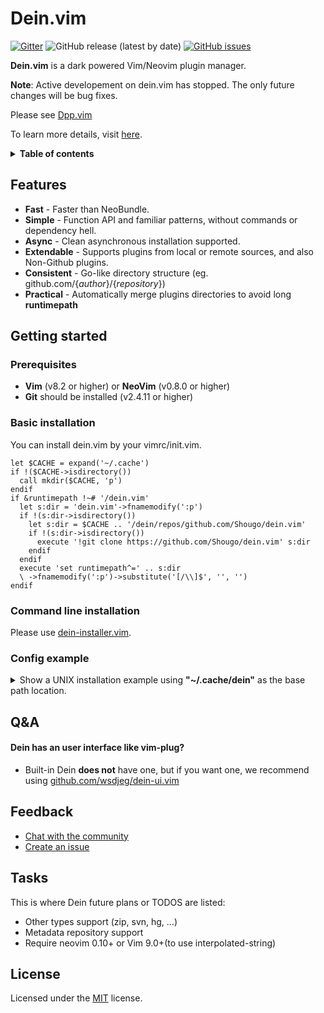 # Dein.vim

[![Gitter](https://img.shields.io/gitter/room/Shougo/dein.vim?color=mediumaquamarine)](https://gitter.im/Shougo/dein.vim)
![GitHub release (latest by date)](https://img.shields.io/github/v/release/Shougo/dein.vim?color=mediumaquamarine)
[![GitHub issues](https://img.shields.io/github/issues/shougo/dein.vim?color=mediumaquamarine)](https://github.com/Shougo/dein.vim/issues)

**Dein.vim** is a dark powered Vim/Neovim plugin manager.

**Note**: Active developement on dein.vim has stopped. The only future changes
will be bug fixes.

Please see [Dpp.vim](https://github.com/Shougo/dpp.vim)

To learn more details, visit [here](doc/dein.txt).

<details>
 <summary><strong>Table of contents</strong></summary>
 <br/>

<!-- vim-markdown-toc GFM -->

- [Dein.vim](#deinvim)
  - [Features](#features)
  - [Getting started](#getting-started)
    - [Prerequisites](#prerequisites)
    - [Basic installation](#basic-installation)
    - [Command line installation](#command-line-installation)
    - [Config example](#config-example)
  - [Q\&A](#qa)
    - [Dein has an user interface like vim-plug?](#dein-has-an-user-interface-like-vim-plug)
  - [Feedback](#feedback)
  - [Tasks](#tasks)
  - [License](#license)

<!-- vim-markdown-toc -->

<br/>
</details>

## Features

- **Fast** - Faster than NeoBundle.
- **Simple** - Function API and familiar patterns, without commands or
  dependency hell.
- **Async** - Clean asynchronous installation supported.
- **Extendable** - Supports plugins from local or remote sources, and also
  Non-Github plugins.
- **Consistent** - Go-like directory structure (eg.
  github.com/{_author_}/{_repository_})
- **Practical** - Automatically merge plugins directories to avoid long
  **runtimepath**

## Getting started

### Prerequisites

- **Vim** (v8.2 or higher) or **NeoVim** (v0.8.0 or higher)
- **Git** should be installed (v2.4.11 or higher)

### Basic installation

You can install dein.vim by your vimrc/init.vim.

```vim
let $CACHE = expand('~/.cache')
if !($CACHE->isdirectory())
  call mkdir($CACHE, 'p')
endif
if &runtimepath !~# '/dein.vim'
  let s:dir = 'dein.vim'->fnamemodify(':p')
  if !(s:dir->isdirectory())
    let s:dir = $CACHE .. '/dein/repos/github.com/Shougo/dein.vim'
    if !(s:dir->isdirectory())
      execute '!git clone https://github.com/Shougo/dein.vim' s:dir
    endif
  endif
  execute 'set runtimepath^=' .. s:dir
  \ ->fnamemodify(':p')->substitute('[/\\]$', '', '')
endif
```

### Command line installation

Please use [dein-installer.vim](https://github.com/Shougo/dein-installer.vim).

### Config example

<details>
  <summary>
    Show a UNIX installation example using <strong>"~/.cache/dein"</strong> as
    the base path location.
  </summary>

```vim
" Ward off unexpected things that your distro might have made, as
" well as sanely reset options when re-sourcing .vimrc
set nocompatible

" Set dein base path (required)
let s:dein_base = '~/.cache/dein/'

" Set dein source path (required)
let s:dein_src = '~/.cache/dein/repos/github.com/Shougo/dein.vim'

" Set dein runtime path (required)
execute 'set runtimepath+=' .. s:dein_src

" Call dein initialization (required)
call dein#begin(s:dein_base)

call dein#add(s:dein_src)

" Your plugins go here:
"call dein#add('Shougo/neosnippet.vim')
"call dein#add('Shougo/neosnippet-snippets')

" Finish dein initialization (required)
call dein#end()

" Attempt to determine the type of a file based on its name and possibly its
" contents. Use this to allow intelligent auto-indenting for each filetype,
" and for plugins that are filetype specific.
filetype indent plugin on

" Enable syntax highlighting
if has('syntax')
  syntax on
endif

" Uncomment if you want to install not-installed plugins on startup.
"if dein#check_install()
" call dein#install()
"endif
```

</details>

## Q&A

#### Dein has an user interface like vim-plug?

- Built-in Dein **does not** have one, but if you want one, we recommend using
  [github.com/wsdjeg/dein-ui.vim](https://github.com/wsdjeg/dein-ui.vim)

## Feedback

- [Chat with the community](https://gitter.im/Shougo/dein.vim)
- [Create an issue](https://github.com/Shougo/dein.vim/issues)

## Tasks

This is where Dein future plans or TODOS are listed:

- Other types support (zip, svn, hg, ...)
- Metadata repository support
- Require neovim 0.10+ or Vim 9.0+(to use interpolated-string)

## License

Licensed under the [MIT](LICENSE) license.
